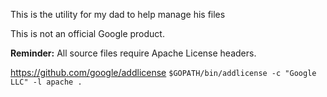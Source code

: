 This is the utility for my dad to help manage his files

This is not an official Google product.

**Reminder:** All source files require Apache License headers.

https://github.com/google/addlicense
`$GOPATH/bin/addlicense -c "Google LLC" -l apache .`
